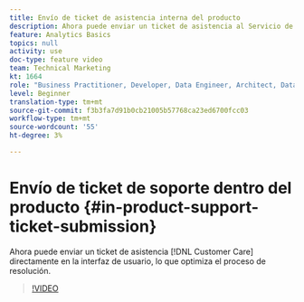 ```yaml
---
title: Envío de ticket de asistencia interna del producto
description: Ahora puede enviar un ticket de asistencia al Servicio de atención al cliente directamente en la interfaz de usuario, lo que optimiza el proceso de resolución.
feature: Analytics Basics
topics: null
activity: use
doc-type: feature video
team: Technical Marketing
kt: 1664
role: "Business Practitioner, Developer, Data Engineer, Architect, Data Architect, Administrator, Leader"
level: Beginner
translation-type: tm+mt
source-git-commit: f3b3fa7d91b0cb21005b57768ca23ed6700fcc03
workflow-type: tm+mt
source-wordcount: '55'
ht-degree: 3%

---
```



# Envío de ticket de soporte dentro del producto {#in-product-support-ticket-submission}

Ahora puede enviar un ticket de asistencia [!DNL Customer Care] directamente en la interfaz de usuario, lo que optimiza el proceso de resolución.

>[!VIDEO](https://video.tv.adobe.com/v/23133/?quality=12)
